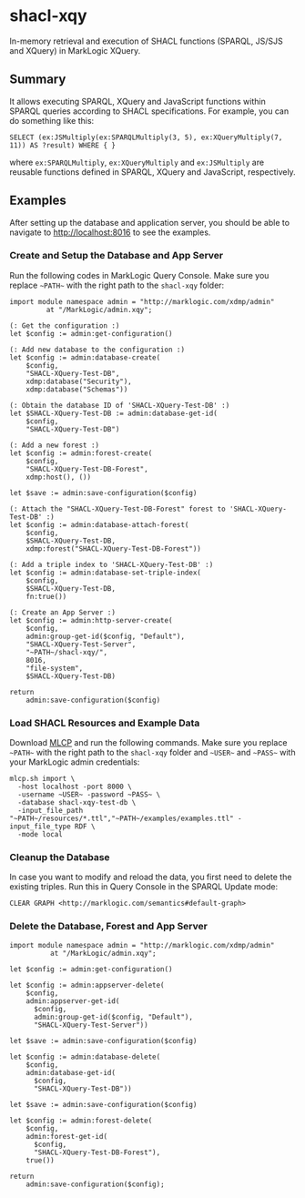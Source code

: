 # shacl-xqy
In-memory retrieval and execution of SHACL functions (SPARQL, JS/SJS and XQuery) in MarkLogic XQuery.

## Summary
It allows executing SPARQL, XQuery and JavaScript functions within SPARQL queries according to SHACL specifications. For example, you can do something like this:

```
SELECT (ex:JSMultiply(ex:SPARQLMultiply(3, 5), ex:XQueryMultiply(7, 11)) AS ?result) WHERE { }
```

where `ex:SPARQLMultiply`, `ex:XQueryMultiply` and `ex:JSMultiply` are reusable functions defined in SPARQL, XQuery and JavaScript, respectively.

## Examples

After setting up the database and application server, you should be able to navigate to [http://localhost:8016](http://localhost:8016) to see the examples.

### Create and Setup the Database and App Server
Run the following codes in MarkLogic Query Console. Make sure you replace `~PATH~` with the right path to the `shacl-xqy` folder:

```
import module namespace admin = "http://marklogic.com/xdmp/admin"
         at "/MarkLogic/admin.xqy";

(: Get the configuration :)
let $config := admin:get-configuration()

(: Add new database to the configuration :)
let $config := admin:database-create(
    $config,
    "SHACL-XQuery-Test-DB",
    xdmp:database("Security"),
    xdmp:database("Schemas"))

(: Obtain the database ID of 'SHACL-XQuery-Test-DB' :)
let $SHACL-XQuery-Test-DB := admin:database-get-id(
    $config,
    "SHACL-XQuery-Test-DB")

(: Add a new forest :)
let $config := admin:forest-create(
    $config,
    "SHACL-XQuery-Test-DB-Forest",
    xdmp:host(), ())

let $save := admin:save-configuration($config)

(: Attach the "SHACL-XQuery-Test-DB-Forest" forest to 'SHACL-XQuery-Test-DB' :)
let $config := admin:database-attach-forest(
    $config,
    $SHACL-XQuery-Test-DB,
    xdmp:forest("SHACL-XQuery-Test-DB-Forest"))

(: Add a triple index to 'SHACL-XQuery-Test-DB' :)
let $config := admin:database-set-triple-index(
    $config,
    $SHACL-XQuery-Test-DB,
    fn:true())

(: Create an App Server :)
let $config := admin:http-server-create(
    $config,
    admin:group-get-id($config, "Default"),
    "SHACL-XQuery-Test-Server",
    "~PATH~/shacl-xqy/",
    8016,
    "file-system",
    $SHACL-XQuery-Test-DB)

return
    admin:save-configuration($config)
```

### Load SHACL Resources and Example Data
Download [MLCP](https://docs.marklogic.com/guide/mlcp/install) and run the following commands. Make sure you replace `~PATH~` with the right path to the `shacl-xqy` folder and `~USER~` and `~PASS~` with your MarkLogic admin credentials:

```
mlcp.sh import \
  -host localhost -port 8000 \
  -username ~USER~ -password ~PASS~ \
  -database shacl-xqy-test-db \
  -input_file_path "~PATH~/resources/*.ttl","~PATH~/examples/examples.ttl" -input_file_type RDF \
  -mode local
```

### Cleanup the Database
In case you want to modify and reload the data, you first need to delete the existing triples. Run this in Query Console in the SPARQL Update mode:
```
CLEAR GRAPH <http://marklogic.com/semantics#default-graph>
```
### Delete the Database, Forest and App Server
```
import module namespace admin = "http://marklogic.com/xdmp/admin"
		  at "/MarkLogic/admin.xqy";

let $config := admin:get-configuration()

let $config := admin:appserver-delete(
    $config,
    admin:appserver-get-id(
      $config,
      admin:group-get-id($config, "Default"),
      "SHACL-XQuery-Test-Server"))

let $save := admin:save-configuration($config)

let $config := admin:database-delete(
    $config,
    admin:database-get-id(
      $config,
      "SHACL-XQuery-Test-DB"))

let $save := admin:save-configuration($config)

let $config := admin:forest-delete(
    $config,
    admin:forest-get-id(
      $config,
      "SHACL-XQuery-Test-DB-Forest"),
    true())

return
    admin:save-configuration($config);
```
